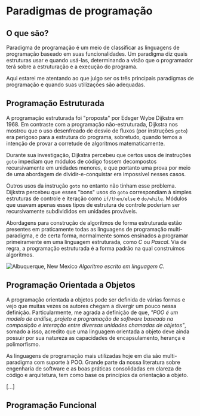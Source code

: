 # Paradigmas de programação

## O que são?

Paradigma de programação é um meio de classificar as linguagens de programação baseado em suas funcionalidades. Um paradigma diz quais estruturas usar e quando usá-las, determinando a visão que o programador terá sobre a estruturação e a execução do programa.

Aqui estarei me atentando ao que julgo ser os três principais paradigmas de programação e quando suas utilizações são adequadas.

## Programação Estruturada

A programação estruturada foi "proposta" por Edsger Wybe Dijkstra em 1968. Em contraste com a programação não-estruturada, Dijkstra nos mostrou que o uso desenfreado de desvio de fluxos (por instruções `goto`) era perigoso para a estrutura do programa, sobretudo, quando temos a intenção de provar a corretude de algoritmos matematicamente.

Durante sua investigação, Dijkstra percebeu que certos usos de instruções `goto` impediam que módulos de código fossem decompostos recursivamente em unidades menores, e que portanto uma prova por meio de uma abordagem de dividir-e-conquistar era impossível nesses casos.

Outros usos da instrução `goto` no entanto não tinham esse problema. Dijkstra percebeu que esses "bons" usos do `goto` correspondiam à simples estruturas de controle e iteração como `if/then/else` e `do/while`. Módulos que usavam apenas esses tipos de estrutura de controle poderiam ser recursivamente subdivididos em unidades prováveis.

Abordagens para construção de algoritmos de forma estruturada estão presentes em praticamente todas as linguagens de programação multi-paradigma, e de certa forma, normalmente somos ensinados a programar primeiramente em uma linguagem estruturada, como *C* ou *Pascal*. Via de regra, a programação estruturada é a forma padrão na qual construímos algoritmos.

![Albuquerque, New Mexico](/img/C-Algorithm.jpg)
*Algoritmo escrito em linguagem C.*

## Programação Orientada a Objetos

A programação orientada a objetos pode ser definida de várias formas e vejo que muitas vezes os autores chegam a divergir um pouco nessa definição. Particularmente, me agrada a definição de que, _"POO é um modelo de análise, projeto e programação de software baseado na composição e interação entre diversas unidades chamadas de objetos"_, somado a isso, acredito que uma linguagem orientada a objeto deve ainda possuir por sua natureza as capacidades de encapsulamento, herança e polimorfismo.

As linguagens de programação mais utilizadas hoje em dia são multi-paradigma com suporte à POO. Grande parte da nossa literatura sobre engenharia de software e as boas práticas consolidadas em clareza de código e arquitetura, tem como base os princípios da orientação a objeto.

[...]

## Programação Funcional

